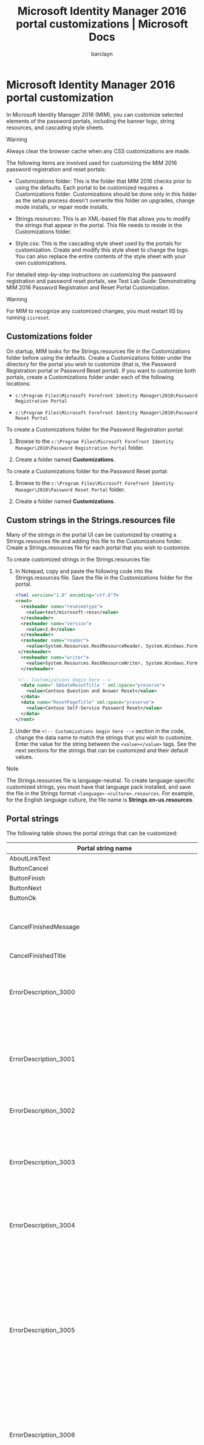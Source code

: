 ﻿---
# required metadata

title: Microsoft Identity Manager 2016 portal customizations | Microsoft Docs
description:
keywords:
author: barclayn
ms.author: barclayn
manager: mbaldwin
ms.date: 09/26/2017
ms.topic: reference
ms.prod: identity-manager-2016
ms.service: microsoft-identity-manager
ms.technology: security
ms.assetid:
---


# Microsoft Identity Manager 2016 portal customization

In Microsoft Identity Manager 2016 (MIM), you can customize selected elements of the password portals, including the banner logo, string resources, and cascading style sheets.

>[!WARNING]
>Always clear the browser cache when any CSS customizations are made.

The following items are involved used for customizing the MIM 2016 password registration and reset portals:

- Customizations folder: This is the folder that MIM 2016 checks prior to using the defaults. Each portal to be customized requires a Customizations folder. Customizations should be done only in this folder as the setup process doesn't overwrite this folder on upgrades, change mode installs, or repair mode installs.

- Strings.resources: This is an XML-based file that allows you to modify the strings that appear in the portal. This file needs to reside in the Customizations folder.

- Style.css: This is the cascading style sheet used by the portals for customization. Create and modify this style sheet to change the logo. You can also replace the entire contents of the style sheet with your own customizations.

For detailed step-by-step instructions on customizing the password registration and password reset portals, see Test Lab Guide: Demonstrating MIM 2016 Password Registration and Reset Portal Customization.

>[!WARNING]
>For MIM to recognize any customized changes, you must restart IIS by running `iisreset`.


## Customizations folder

On startup, MIM looks for the Strings.resources file in the Customizations folder before using the defaults. Create a Customizations folder under the directory for the portal you wish to customize (that is, the Password Registration portal or Password Reset portal). If you want to customize both portals, create a Customizations folder under each of the following locations:

- `c:\Program Files\Microsoft Forefront Identity Manager\2010\Password Registration Portal`

- `c:\Program Files\Microsoft Forefront Identity Manager\2010\Password Reset Portal`

To create a Customizations folder for the Password Registration portal:

1. Browse to the `c:\Program Files\Microsoft Forefront Identity Manager\2010\Password Registration Portal` folder.
   
2. Create a folder named **Customizations**.

To create a Customizations folder for the Password Reset portal:

1. Browse to the `c:\Program Files\Microsoft Forefront Identity Manager\2010\Password Reset Portal` folder.
   
2. Create a folder named **Customizations**.


## Custom strings in the Strings.resources file

Many of the strings in the portal UI can be customized by creating a Strings.resources file and adding this file to the Customizations folder. Create a Strings.resources file for each portal that you wish to customize.

To create customized strings in the Strings.resources file:

1. In Notepad, copy and paste the following code into the Strings.resources file. Save the file in the Customizations folder for the portal.

   ```xml
   <?xml version="1.0" encoding="utf-8"?>
   <root>
     <resheader name="resmimetype">
       <value>text/microsoft-resx</value>
     </resheader>
     <resheader name="version">
       <value>2.0</value>
     </resheader>
     <resheader name="reader">
       <value>System.Resources.ResXResourceReader, System.Windows.Forms, Version=2.0.0.0, Culture=neutral, PublicKeyToken=b77a5c561934e089</value>
    </resheader>
     <resheader name="writer">
       <value>System.Resources.ResXResourceWriter, System.Windows.Forms, Version=2.0.0.0, Culture=neutral, PublicKeyToken=b77a5c561934e089</value>
     </resheader>

    <!-- Customizations begin here -->
     <data name=" QAGateResetTitle " xml:space="preserve">
       <value>Contoso Question and Answer Reset</value>
     </data>
     <data name="ResetPageTitle" xml:space="preserve">
       <value>Contoso Self-Service Password Reset</value>
     </data>
   </root>

   ```

2.  Under the `<!-- Customizations begin here -->` section in the code, change the data name to match the strings that you wish to customize. Enter the value for the string between the `<value></value>` tags. See the next sections for the strings that can be customized and their default values.

>[!NOTE]
>The Strings.resources file is language-neutral. To create language-specific customized strings, you must have that language pack installed, and save the file in the Strings format `<language>-<culture>.resources`. For example, for the English language culture, the file name is **Strings.en-us.resources**.


## Portal strings
The following table shows the portal strings that can be customized:

<!-- The default values are actual UI strings and should not copy edited. -->

| Portal string name | Default value |
|---|---|
| AboutLinkText                                            | About  |
| ButtonCancel                                             | Cancel |
| ButtonFinish                                             | Finish |
| ButtonNext                                               | Next   |
| ButtonOk                                                 | OK     |
| CancelFinishedMessage                                    | Your session is no longer active. You can close the window, or you can restart by clicking the link below. |
| CancelFinishedTitle                                      | Session Ended |
| ErrorDescription_3000                                    | An error has occurred. Please try again, and if the problem persists, contact your help desk or system administrator. (Error 3000) |
| ErrorDescription_3001                                    | Ensure you enter your user name correctly. If you still cannot reset your password, please contact your helpdesk for assistance. (Error 3001) |
| ErrorDescription_3002                                    | Your session has ended. Return to the home page to start again. (Error 3002) |
| ErrorDescription_3003                                    | The current user account is not recognized by Forefront Identity Manager. Please contact your help desk or system administrator. (Error 3003) |
| ErrorDescription_3004                                    | You are not authorized to register for password reset. Please contact your help desk or system administrator. (Error 3004) |
| ErrorDescription_3005                                    | One or more answers that you provided do not match the answers which you provided during Password Registration. In order to reset your password, the answers that you provide now must match the answers that you provided when you registered. You can start again from the home page, or contact your help desk or system administrator. (Error 3005) |
| ErrorDescription_3006                                    | The password that you entered is incorrect. You must enter the correct password in order to register for Password Reset. (Error 3006) |
| ErrorDescription_3007                                    | You are temporarily prohibited from resetting your password. Please try again later, or contact your help desk or system administrator for assistance. (Error 3007) |
| ErrorDescription_3008                                    | An error has occurred. Please try again, and if the problem persists, contact your help desk or system administrator. (Error 3008) |
| ErrorDescription_3009                                    | Your input contains text in a format that is not allowed. Try again with different input, or contact your help desk or system administrator. (Error 3009) |
| ErrorDescription_3010_Registration                       | Scripting is not enabled on your browser. Enable scripting and return to the Password Registration home page, or contact your help desk for assistance. |
| ErrorDescription_3010_Reset                              | Scripting is not enabled on your browser. Enable scripting and return to the Password Reset home page, or contact your help desk for assistance. |
| ErrorDescription_3011                                    | This site uses cookies. Configure your browser to accept cookies and try again, or contact your help desk for assistance. |
| ErrorDescription_3012                                    | The data you entered did not match the security code that was sent to you. You can try to reset your password again, or contact your help desk for assistance.  |
| ErrorDescription_3013                                    | Unable to send a security code. Please contact your help desk for assistance. |
| ErrorMessageDomainUsernameFormat                         | Enter your user name in the correct format. |
| ErrorMessageDomainUsernameRequired                       | Enter a user name to continue. |
| ErrorMessagePasswordRequired                             | Enter a password. |
| ErrorMessagePasswordsDoNotMatch                          | Ensure both passwords match. |
| ErrorPageDefaultHeading                                  | Application Error <br/>**Note**: The heading is followed by '=' and the error message.
| ErrorPageServerTime                                      | Server time: {0:T} <br/>**Note**: {0} is the time at which the exception was caught. 'T' causes the passed-in time to be formatted as a "long time" showing the hour, minute, and second. The AM/PM designation is also shown depending on the current culture. |
| ErrorPageTitle                                           | Forefront Identity Management - Password Error | 
| ErrorTitle_3000                                          | Error |
| ErrorTitle_3001                                          | Access Denied |
| ErrorTitle_3002                                          | Session Ended |
| ErrorTitle_3003                                          | Unrecognized User |
| ErrorTitle_3004                                          | Unauthorized User |
| ErrorTitle_3005                                          | Answers Don't Match |
| ErrorTitle_3006                                          | Incorrect Password |
| ErrorTitle_3007                                          | Access Denied Temporarily |
| ErrorTitle_3008                                          | Communication Error |
| ErrorTitle_3009                                          | Prohibited Input |
| ErrorTitle_3010                                          | Browser Configuration Error |
| ErrorTitle_3011                                          | Browser Configuration Error |
| ErrorTitle_3012                                          | Verification failed |
| ErrorTitle_3013                                          | Unable to send security code |
| FinalizeRegistrationHeading1                             | If you ever need to reset your password: |
| FinalizeRegistrationSubHeading1                          | Go to the reset password portal |
| FinalizeRegistrationSubHeading2                          | Verify your identity |
| FinalizeRegistrationSubHeading3                          | Choose your new password |
| FinishingDescription                                     | Choose Your New Password |
| FinishingTitle                                           | Password Reset: |
| GotoPortalPrefix                                         | Go to |
| GotoPortalSuffix                                         | home page |
| LabelTroubleshootingLinkText                             | View Details |
| LoadingText                                              | Loading ... |
| NoScriptTagErrorMessage                                  | Scripting is not enabled on your browser. Enable scripting and return to the home page, or contact your help desk for assistance.  |
| PasswordResetOperationGeneralErrorMessage                | Error while attempting to reset password. |
| PasswordResetOperationPolicyViolationErrorMessage        | The password does not comply with your organization's password policies. |
| PasswordResetOperationUserCantChangePasswordErrorMessage | Error while resetting password, the user cannot change the password. |
| PrivacyStatement                                         | Privacy Statement |
| RegistrationDescription                                  | Self-Service Password Registration |
| RegistrationMission                                      | If you ever forget your password, you can reset it yourself without calling your help desk. |
| RegistrationPageTitle                                    | Forefront Identity Management - Password Registration |
| RegistrationSteps                                        | Click 'Next' to begin the registration process. |
| RegistrationSuccessDescription                           | You are now registered |
| RegistrationSuccessTitle                                 | Completed: |
| RegistrationWelcomeTitle                                 | Password Registration: |
| ResetDescription                                         | Self-Service Password Reset |
| ResetEnterNamePrompt                                     | Please enter your user name below |
| ResetEnterPassword                                       | Enter a new password: |
| ResetExample1                                            | `contoso\mmeyers` |
| ResetExample2                                            | `mmeyers\@contoso.com` |
| ResetExamples                                            | Examples: |
| ResetPageTitle                                           | Forefront Identity Management - Password Reset |
| ResetReenterPassword                                     | Re-enter the password: |
| ResetSuccessDescription                                  | Your password has been reset |
| ResetSuccessTitle                                        | Success: |
| ResetUseNewPassword                                      | You can now use your new password to log in. |
| ResetUsernameTextFormat                                  | (Resetting password for {0}) <br/>**Note**: {0} is the user's logon. |
| ResetWelcomeTitle                                        | Password Reset: |
| TroubleshootingEmailSubject                              | FIM request processing error details |
| TroubleshootingLabelAttributes                           | Attributes: |
| TroubleshootingLabelCloseButton                          | Close |
| TroubleshootingLabelCopyToClipboard                      | Copy to Clipboard |
| TroubleshootingLabelCorrelationId                        | Correlation Id: |
| TroubleshootingLabelDetails                              | Details: |
| TroubleshootingLabelPostCopyClipboardMessage             | The information has been copied to the clipboard. |
| TroubleshootingLabelRequestId                            | Request Id: |
| TroubleshootingLabelSendEmail                            | Send Information by Email |
| TroubleshootingLabelSource                               | Reason: |
| TroubleshootingLabelViewRequestDetails                   | View Request Details |
| TroubleshootingLinkText                                  | Troubleshooting Information |


## Authentication Gate strings
The following table shows the Authentication Gate strings that can be customized:

<!-- The default values are actual UI strings and should not copy edited. -->

| Authentication Gate string name | Default value |
|---|---|
| OTPEmailRegistraionEmailTextboxLabel                  | Email address: |
| OTPEmailRegistrationEmailRequiredErrorMessage         | The email address field cannot be empty. |
| OTPEmailRegistrationFooterReadOnly                    | To update your email address, follow the process defined by your organization or call your help desk. |
| OTPEmailRegistrationFooterReadWrite                   | The email address is stored by your organization in Forefront Identity Manager. |
| OTPEmailRegistrationGateTitle                         | Email Address Verification |
| OTPEmailRegistrationHeaderReadOnly                    | If you ever need to reset your password, a verification security code will be sent to your email. If the email address shown below is not correct, you will need to update this in order to use self-service password reset. |
| OTPEmailRegistrationHeaderReadWrite                   | Enter your email address below. If you ever need to reset your password, a verification code will be sent to your email. |
| OTPEmailResetGateTitle                                | Verify Your Identity: Email |
| OTPEmailResetHeader                                   | Enter your security code below. A security code was sent to the email address registered with this organization. |
| OTPRegularExpressionErrorMessage                      | The specified value does not match the expected format. |
| OTPResetOneTimePasswordRequiredErrorMessage           | The security code field cannot be empty. |
| OTPResetVerificationLabel                             | Security Code: |
| OTPSmsRegistrationFooterReadOnly                      | To update your mobile phone number, follow the process defined by your organization or call your help desk. |
| OTPSmsRegistrationFooterReadWrite                     | The mobile phone number is stored by your organization in Forefront Identity Manager. |
| OTPSmsRegistrationGateTitle                           | Mobile Phone Verification |
| OTPSmsRegistrationHeaderReadOnly                      | If you ever need to reset your password, a verification security code will be sent to your mobile phone. If the mobile phone number shown below is not correct, you will need to update this in order to use self-service password reset. |
| OTPSmsRegistrationHeaderReadWrite                     | Enter your mobile phone number below. If you ever need to reset your password, a verification code will be sent to your mobile phone. |
| OTPSmsRegistrationMobilePhoneRequiredErrorMessage     | The mobile phone number field cannot be empty. |
| OTPSmsRegistrationSMSTextBoxLabel                     | Mobile Phone: |
| OTPSmsResetGateTitle                                  | Verify Your Identity: Mobile Phone |
| OTPSmsResetHeader                                     | Enter your security code below. A security code was sent to the mobile phone registered with this organization. |
| PasswordGateDescriptionText                           | Enter your current password below, then click 'Next'. |
| PasswordGateErrorMessagePasswordRequired              | Enter your current password. |
| PasswordGateGateTitle                                 | Your Current Password |
| PasswordGatePasswordLabelText                         | Password: |
| PasswordGateUsernameTextFormat                        | `<i>` (logged in as: `<b>{0}</b>`) `</i>` |
| QAGateErrorNotEnoughQuestionsAnswered                 | You must answer at least {0} questions. |
| QAGateIncorrectAnswer                                 | Your answers are not correct. |
| QAGatePrivacyNotice                                   | The responses you provide are stored by your organization in Forefront Identity Manager. |
| QAGateRegistrationNumberOfQuestionsExplanation_Format | You must answer at least {0} questions to register. |
| QAGateRegistrationOneOrMoreAnswersFailedValidation    | One or more answers do not comply with policy. |
| QAGateRegistrationThisAnswerValidationFailed          | This answer does not comply with policy. |
| QAGateRegistrationTitle                               | Register Your Answers |
| QAGateResetNumberOfQuestionsExplanation_Format        | You must answer {0} of the following {1} questions. |
| QAGateResetTitle                                      | Verify Your Identity: Submit Your Answers  |


## Custom logo banners

The default banner on the portal pages can be customized for your organization.

To customize the logo banner:

1. Create your custom banners and save them as .png files. The files should meet the following recommendations:

   - Size: 490 x 50 pixels.
   - Bit depth: 32 pixels.

2. Copy the files to the Customizations folder in each portal that you want to customize.

3. Create a Style.css file in each folder. Point the file to the Customizations folder for the portal and the new logo. You can change the logo name as needed, such as `/Customizations/contosologo.png`. The CSS should look like the following code:

   `.title-block{background:url(../Customizations/fimlogo.png) no-repeat scroll 0 0 transparent;}`

4. If you're using Internet Explorer 6.0, you must provide an alternate non-transparent logo, and add the following code to Style.css:

   `.ie6 .title-block{background-image:url(../Customizations/fimlogo-ie6.png);}`

   The CSS should look like the following code:
   
   `.title-block{background:url(../Customizations/contosologo.png) no-repeat scroll 0 0 transparent;}`


## Custom images for smartphones

You can customize the logo image for smartphones. 

To customize an image for a smartphone:

1. Create your images and save them as .png files. The files should meet the following recommendations:

   - Size: 190 X 50 pixels.
   - Bit depth: 32 pixels.

2. Copy the files to the Customizations folder in each portal that you want to customize.

3. Create a Style.css file in each folder. Point the file to the Customizations folder for the portal and the new logo. You can change the logo name as needed, such as `/Customizations/contosologo.png`. The CSS should look like the following code:

   ```css
   @media only screen and (max-width: 480px)

   {

    .title-block

     {
       background: url("path_to_image/imagename.png") no-repeat scroll 0 0 transparent;
     }

   }
   ```

## Custom style sheets

You can modify the layout and style of the password portals by using a customized cascading style sheet (CSS).

To use a customized CSS:

1. Create your customized CSS files and save them as Style.css.

2. Copy the files to the Customizations folder in each portal that you want to customize.

The following code is a basic example of a Style.css file:

```css
body
{
  font: 15px Algerian;
  color: \#303030;
  background: white;
}

.pad
{
  padding: 30px;
  padding-top: 50px;
  background: white;
}

.backgroundWhite
{
  border: \#e9e9e9 2px solid;
} .

title-block
{
background:url(../Customizations/contosologo.png) no-repeat scroll 0 0 transparent;
}
```

>[!IMPORTANT]
>For MIM to recognize any customized changes, you must restart IIS by running `iisreset`.

The following code is a more advanced example of a Style.css file. This file provides information that's specific to a smartphone or an Apple iPad for displaying the portals on these devices.

```css
/****************
BASE
*****************/

body {
    font-size: 14px; /*Customizeable- Body Font Size */
    background-color: #ced5ec; /*Customizeable- Backgound Color behind the product */
}

body, button, input, select, textarea {
    font-family: Segoe UI, Arial, Verdana, Sans-Serif, Helvetica; /*Customizeable- Body Font Family */
    color: #595959; /*Customizeable- Body Font Color */
}

/****************
LINKS
*****************/

a { color: #396faf; text-decoration: none; } /*Customizeable- Link Color and Underline */
a:visited { color: #396faf; text-decoration: none; } /*Customizeable- After Link is clicked color and underline */
a:hover { color: #6486ae; text-decoration: none; } /*Customizeable- Hover mouse over Link color and underline */
a:focus { outline: thin dotted; } /*Customizeable- Keyboard event to Link and Link is in focus outline*/
a:hover, a:active { outline: 0; } /*Customizeable- Hover and Active Link outline */

/****************
Typography
*****************/

hr { border-top: 1px solid #acd9ec; } /*Customizeable- Horizontal Rule Color Above the Footer */

/****************
Layout
*****************/

#wrapper {
    background: url(../images/bg-top-slice.png) repeat-x 0 0; /*Customizeable-remove this line to remove top gradient */
}

#container {
    background: url(../images/bg-bottom-slice.png) repeat-x 100% 100% transparent;  /*Customizeable-remove this line to remove bottom gradient */
}

.title-block {
    background: url("../images/fimlogo.png") no-repeat scroll 0 0 transparent;  /*Customizeable- Logo must be 600px or less in width. Logo must be 50px or less in height. */
    border-bottom: 2px solid #acd9ec;/*Customizeable- 2px border color under logo */
}

.ie6 .title-block {
    background-image: url(../images/fimlogo-ie6.png);   /*Customizeable- Can make a non-transparent image for IE6 only */
}

h2 {
    color: #578e4c; /*Customizeable- h2 page header color */
}

h3 {
    color: #999; /*Customizeable- h3 page header color */
}

input[type=text]:focus, input[type=password]:focus {
    border: #82bd3b 2px solid; /*Customizeable- Highlight color around textbox when cursor is inside */
}

.chromeButton, .chromeButton:visited {
    background-color: #333; /*Customizeable- Color of button */
    color: #fff; /*Customizeable- Color of text on the button */
    border: 1px solid #666; /*Customizeable- Border color of button */
}

.chromeButton:hover {
    background-color: #666; /*Customizeable- Hover color of button */
    border: 1px solid #999; /*Customizeable- Hover border color of button */
}

.qcol /*Style from QAgate.css */ {
    color: #7a7a7a; /*Customizeable- Font color of Q&A container */
    background-color:#e6e7e9; /*Customizeable- Background color of Q&A container */
}

/****************
Media Queries
*****************/

/* Smartphones ----------- */
@media only screen and (max-width: 480px) {
    body {
        font-size:12px; /*Customizeable- Body Font Size for devices */
    }

    .title-block {
        background: url("../images/fim-logo-portrait.png") no-repeat scroll 0 0 transparent;  /*Customizeable- Logo must be 190px (landscape) or less in width. Logo must be 50px or less in height. */
    }
    h2, h3 {
        font-size:14px; /*Customizeable- H2 and H3 Heading Size for devices */
    }
}


/* iPads (landscape) ----------- */
@media only screen and (min-device-width : 768px) and
(max-device-width : 1024px) and
(orientation : landscape)
{
}

/* iPads (portrait) ----------- */
@media only screen and (min-device-width : 768px) and
(max-device-width : 1024px) and
(orientation : portrait)
{
}
```


## Common customization issues

The following table lists common issues that can occur when upgrading the FIM Service and MIM Portal.

| Issue | Resolution |
|---|---|
| I made a string customization, but it wasn’t reflected in the UI.                       | String customizations in strings.resources require IIS restart by running `iisreset`. |
| After making a strings.resources change, I don’t see any of my string changes.          | Strings.resources format is probably malformed, and could be ignored by the portal. Check the event log under **Windows Logs** > **Application and Services Logs** > **Forefront Identity Manager**. |
| The first time that I added Style.css, I didn't see my style changes in the portal.     | The first time that you introduce a Style.css file, you need to run `iisreset`. |
| New styles are added or modified in Style.css, but changes are not seen in the browser. | Clear the browser cache and refresh the page. Check the CSS syntax. |
| I directly changed the contents of the CSS folder `<path_to_sspr_portal>\css\*.css` or the banner logo `<path_to_sspr_portal>\images\fimlogo.png`. I lost these changes on upgrade. | Users are recommended to not directly change these files. Only use the Customizations folder to provide a banner logo, and only make CSS style customizations in Style.css. The Customizations folder is deliberately not overwritten by major upgrades. Don't use tools like ILSpy and Reflector to change strings in the portal assemblies. Use strings.resources to override default strings. The assemblies are replaced on upgrade.  |
| Banner logo is not displayed in the portals. I still see the FIM logo.                  | The image name/path in Style.css is not valid, or the browser cache was not cleared.  |
| Banner logo looks ugly in Internet Explorer 6.                                          | Provide a non-transparent image for Internet Explorer 6 with a corresponding style for the image in style.css. |
